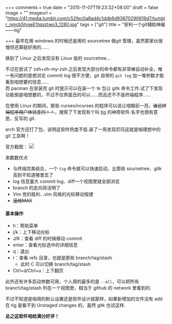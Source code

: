 +++
comments = true
date = "2015-11-07T19:23:32+08:00"
draft = false
image = ""
imageurl = "https://41.media.tumblr.com/c52fec0a8ad4c1ddb6d93870290619d7/tumblr_nmcb5higeE1tqgztwo3_1280.jpg"
tags = ["git"]
title = "安利一个git辅助神器——tig"

+++
最早在用 windows 的时候还是用的 sourcetree 做git 管理，虽然那家伙很慢但还算挺好用的……

换到了 Linux 之后发现没有 Linux 版的 sourcetree…  

不过在尝试了 zsh+oh-my-zsh 之后发现大部分的命令都有非常棒自动补全，唯一有问题的是想浏览 commit log 很不方便，git 自带的 `git log` 加一堆参数才能看到咱想要的信息……  
而 pacman 在安装完 git 时提示可以在装一个 tk 包让 gitk 命令工作.试了下发现功能倒是咱想要的，不过不仅界面丑的可以……而且还不不是终端程序……
<!--more-->
在使用 Linux 的期间，那些 curses/ncurses 的程序可以说让咱眼前一亮，~~谁说终端程序用户体验差的！！~~，搜索了下发现有个叫 [tig](https://github.com/jonas/tig) 的神奇软件.名字也很有意思，反写的 git.

arch 官方还打了包，说明这软件热度不低.装了一用发现尼玛这就是咱理想中的 git 工具啊！

官方截图：
![](http://jonas.nitro.dk/tig/screenshots/main-view-split.png)

来数数优点

- 与终端完美结合，一个 `tig` 命令就可以快速启动，比那些 soursetree、gitk 高到不知道哪里去了
- log 信息量大 commit log、diff一个视图里就全部浏览
- branch 的走向简洁明了
- Vim 党的胜利…vim 风格的光标移动按键
- ~~逼格MAX~~

#### 基本操作
- h：帮助菜单
- j/k：上下移动光标
- J/K：查看 diff 的时候移动 commit
- enter：查看光标选中的详细信息
- q：退出
- r：查看 refs 目录，也就是那些 branch/tag/stash
  - 此时 C 可以切换 branch/tag/stash
- Ctrl+d/Ctrl+u：上下翻页

此外还有许多启动参数可用，个人用的最多的是 `--all`，可以把所有 branch/tag/stash 列在一个视图里，相当于 github 的 network 里看到的.

不过不知道是咱用的默认设置还是软件设计就那样，如果新增加的文件没有 add 在 tig 是看不到 Unstaged changes 的，虽然 gitk 也试这样.

**总之这软件咱给满分好评！**